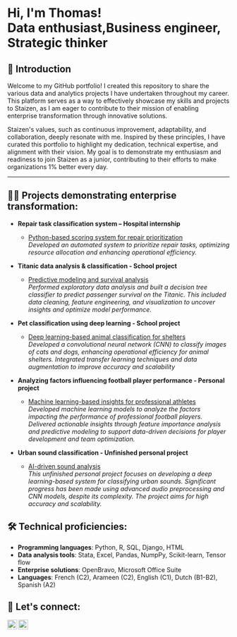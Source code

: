 <h1>Hi, I'm Thomas!<br/>Data enthusiast</a>,Business engineer</a>, Strategic thinker</a></h1>

<h2>📖 Introduction</h2>

Welcome to my GitHub portfolio! I created this repository to share the various data and analytics projects I have undertaken throughout my career. This platform serves as a way to effectively showcase my skills and projects to Staizen, as I am eager to contribute to their mission of enabling enterprise transformation through innovative solutions.

Staizen's values, such as continuous improvement, adaptability, and collaboration, deeply resonate with me. Inspired by these principles, I have curated this portfolio to highlight my dedication, technical expertise, and alignment with their vision. My goal is to demonstrate my enthusiasm and readiness to join Staizen as a junior, contributing to their efforts to make organizations 1% better every day.

---

<h2>👨‍💻 Projects demonstrating enterprise transformation:</h2>

- **Repair task classification system – Hospital internship**
  - [Python-based scoring system for repair prioritization](https://github.com/Thomas-stac/Task-classification-/tree/main)  
    *Developed an automated system to prioritize repair tasks, optimizing resource allocation and enhancing operational efficiency.*

- **Titanic data analysis & classification - School project**
  - [Predictive modeling and survival analysis](https://github.com/Thomas-stac/Titanic-data-analysis)  
    *Performed exploratory data analysis and built a decision tree classifier to predict passenger survival on the Titanic. This included data cleaning, feature engineering, and visualization to uncover insights and optimize model performance.*

- **Pet classification using deep learning - School project**
  - [Deep learning-based animal classification for shelters](https://github.com/Thomas-stac/Pet-Classification)  
    *Developed a convolutional neural network (CNN) to classify images of cats and dogs, enhancing operational efficiency for animal shelters. Integrated transfer learning techniques and data augmentation to improve accuracy and scalability*

- **Analyzing factors influencing football player performance - Personal project**
  - [Machine learning-based insights for professional athletes](https://github.com/Thomas-stac/Factors-Influencing-Football-Player-Performance)  
    *Developed machine learning models to analyze the factors impacting the performance of professional football players. Delivered actionable insights through feature importance analysis and predictive modeling to support data-driven decisions for player development and team optimization.*

- **Urban sound classification - Unfinished personal project**
  - [AI-driven sound analysis](https://github.com/Thomas-stac/Urban-Sound-Classification/tree/main)  
    *This unfinished personal project focuses on developing a deep learning-based system for classifying urban sounds. Significant progress has been made using advanced audio preprocessing and CNN models, despite its complexity. The project aims for high accuracy and scalability.*
    
<h2>🛠️ Technical proficiencies:</h2>

- **Programming languages**: Python, R, SQL, Django, HTML
- **Data analysis tools**: Stata, Excel, Pandas, NumpPy, Scikit-learn, Tensor flow
- **Enterprise solutions**: OpenBravo, Microsoft Office Suite
- **Languages**: French (C2), Arameen (C2), English (C1), Dutch (B1-B2), Spanish (A2)

<h2>🤝 Let's connect:</h2>

[<img align="left" alt="Thomas Selen | LinkedIn" width="22px" src="https://cdn.jsdelivr.net/npm/simple-icons@v3/icons/linkedin.svg" />][linkedin]
[<img align="left" alt="Thomas Selen | Email" width="22px" src="https://cdn.jsdelivr.net/npm/simple-icons@v3/icons/gmail.svg" />][email]

[linkedin]: https://www.linkedin.com/in/thomas-selen-2aa890264
[email]: mailto:Thomaselen5@gmail.com

<!--
**thomas-selen/thomas-selen** is a ✨ _special_ ✨ repository because its `README.md` (this file) appears on your GitHub profile.
-->

